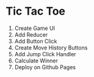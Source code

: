 # Tic Tac Toe

1. Create Game UI
2. Add Reducer
3. Add Button Click
4. Create Move History Buttons
5. Add Jump Click Handler
6. Calculate Winner
7. Deploy on Github Pages
